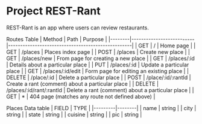 # Project REST-Rant

REST-Rant is an app where users can review restaurants.

Routes Table
| Method | Path                     | Purpose                                           |
|--------|--------------------------|---------------------------------------------------|
| GET    |             /            | Home page                                         |
| GET    |          /places         | Places index page                                 |
| POST   |          /places         | Create new place                                  |
| GET    |        /places/new       | From page for creating a new place                |
| GET    |        /places/:id       | Details about a particular place                  |
| PUT    |        /places/:id       | Update a particular place                         |
| GET    |     /places/:id/edit     | Form page for editing an existing place           |
| DELETE |        /place/:id        | Delete a particular place                         |
| POST   |    /place/:id/:rantId    | Create a rant (comment) about a particular place  |
| DELETE | /places/:id/rant/:rantId | Delete a rant (comment) about a particular place  |
| GET    |             *            | 404 page (matches any route not defined above)    |

Places Data table
| FIELD   | TYPE   |
|---------|--------|
| name    | string |
| city    | string |
| state   | string |
| cuisine | string |
| pic     | string |